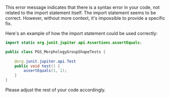 This error message indicates that there is a syntax error in your code, not related to the import statement itself. The import statement seems to be correct. However, without more context, it's impossible to provide a specific fix. 

Here's an example of how the import statement could be used correctly:

```java
import static org.junit.jupiter.api.Assertions.assertEquals;

public class PGS_MorphologyGroupShapeTests {
    
    @org.junit.jupiter.api.Test
    public void test() {
        assertEquals(1, 1);
    }
}
```
Please adjust the rest of your code accordingly.